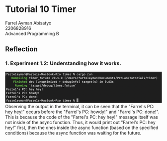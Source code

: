 # Tutorial 10 Timer
Farrel Ayman Abisatyo  <br>
2206828916 <br>
Advanced Programming B <br>

## Reflection
### 1. Experiment 1.2: Understanding how it works.

<img src= "assets/images/Screen Shot 2024-05-04 at 17.41.39.png" width="600px"> <br>
Observing the output in the terminal, it can be seen that the "Farrel's PC: hey hey!" occurs
before the "Farrel's PC: howdy!" and "Farrel's PC: done!". This is because the code
of the "Farrel's PC: hey hey!" message itself was not inside of the async function. Thus, it 
would print out "Farrel's PC: hey hey!" first, then the ones inside the async function (based on the specified conditions)
because the async function was waiting for the future.

